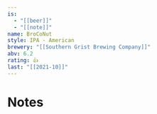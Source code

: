 ```yaml
---
is:
  - "[[beer]]"
  - "[[note]]"
name: BroCoNut
style: IPA - American
brewery: "[[Southern Grist Brewing Company]]"
abv: 6.2
rating: 👍
last: "[[2021-10]]"
---
```

# Notes

